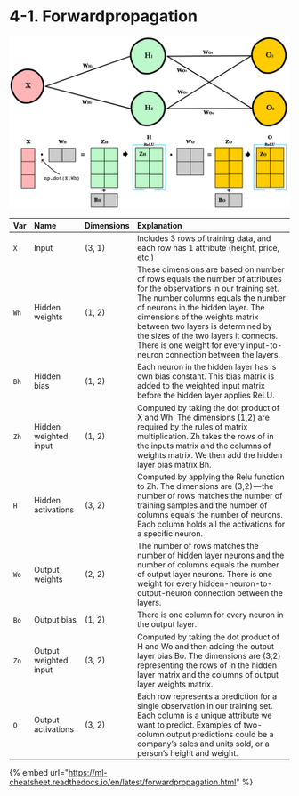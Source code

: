 # 4-1. Forwardpropagation

![](../../.gitbook/assets/image%20%28200%29.png)



| **Var** | **Name** | **Dimensions** | **Explanation** |
| :--- | :--- | :--- | :--- |
| `X` | Input | \(3, 1\) | Includes 3 rows of training data, and each row has 1 attribute \(height, price, etc.\) |
| `Wh` | Hidden weights | \(1, 2\) | These dimensions are based on number of rows equals the number of attributes for the observations in our training set. The number columns equals the number of neurons in the hidden layer. The dimensions of the weights matrix between two layers is determined by the sizes of the two layers it connects. There is one weight for every input-to-neuron connection between the layers. |
| `Bh` | Hidden bias | \(1, 2\) | Each neuron in the hidden layer has is own bias constant. This bias matrix is added to the weighted input matrix before the hidden layer applies ReLU. |
| `Zh` | Hidden weighted input | \(1, 2\) | Computed by taking the dot product of X and Wh. The dimensions \(1,2\) are required by the rules of matrix multiplication. Zh takes the rows of in the inputs matrix and the columns of weights matrix. We then add the hidden layer bias matrix Bh. |
| `H` | Hidden activations | \(3, 2\) | Computed by applying the Relu function to Zh. The dimensions are \(3,2\) — the number of rows matches the number of training samples and the number of columns equals the number of neurons. Each column holds all the activations for a specific neuron. |
| `Wo` | Output weights | \(2, 2\) | The number of rows matches the number of hidden layer neurons and the number of columns equals the number of output layer neurons. There is one weight for every hidden-neuron-to-output-neuron connection between the layers. |
| `Bo` | Output bias | \(1, 2\) | There is one column for every neuron in the output layer. |
| `Zo` | Output weighted input | \(3, 2\) | Computed by taking the dot product of H and Wo and then adding the output layer bias Bo. The dimensions are \(3,2\) representing the rows of in the hidden layer matrix and the columns of output layer weights matrix. |
| `O` | Output activations | \(3, 2\) | Each row represents a prediction for a single observation in our training set. Each column is a unique attribute we want to predict. Examples of two-column output predictions could be a company’s sales and units sold, or a person’s height and weight. |

{% embed url="https://ml-cheatsheet.readthedocs.io/en/latest/forwardpropagation.html" %}



